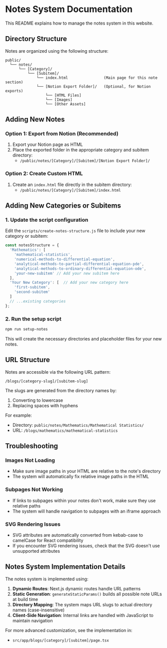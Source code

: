 # Notes System Documentation

This README explains how to manage the notes system in this website.

## Directory Structure

Notes are organized using the following structure:

```
public/
  └── notes/
      └── [Category]/
          └── [Subitem]/
              └── index.html                (Main page for this note section)
              └── [Notion Export Folder]/   (Optional, for Notion exports)
                  └── [HTML Files]
                  └── [Images]
                  └── [Other Assets]
```

## Adding New Notes

### Option 1: Export from Notion (Recommended)

1. Export your Notion page as HTML
2. Place the exported folder in the appropriate category and subitem directory:
   - `/public/notes/[Category]/[Subitem]/[Notion Export Folder]/`

### Option 2: Create Custom HTML

1. Create an `index.html` file directly in the subitem directory:
   - `/public/notes/[Category]/[Subitem]/index.html`

## Adding New Categories or Subitems

### 1. Update the script configuration

Edit the `scripts/create-notes-structure.js` file to include your new category or subitem:

```js
const notesStructure = {
  'Mathematics': [
    'mathematical-statistics',
    'numerical-methods-to-differential-equation',
    'analytical-methods-to-partial-differential-equation-pde',
    'analytical-methods-to-ordinary-differential-equation-ode',
    'your-new-subitem' // Add your new subitem here
  ],
  'Your New Category': [  // Add your new category here
    'first-subitem',
    'second-subitem'
  ]
  // ...existing categories
};
```

### 2. Run the setup script

```bash
npm run setup-notes
```

This will create the necessary directories and placeholder files for your new notes.

## URL Structure

Notes are accessible via the following URL pattern:

```
/blogs/[category-slug]/[subitem-slug]
```

The slugs are generated from the directory names by:
1. Converting to lowercase
2. Replacing spaces with hyphens

For example:
- Directory: `public/notes/Mathematics/Mathematical Statistics/`
- URL: `/blogs/mathematics/mathematical-statistics`

## Troubleshooting

### Images Not Loading

- Make sure image paths in your HTML are relative to the note's directory
- The system will automatically fix relative image paths in the HTML

### Subpages Not Working

- If links to subpages within your notes don't work, make sure they use relative paths
- The system will handle navigation to subpages with an iframe approach

### SVG Rendering Issues

- SVG attributes are automatically converted from kebab-case to camelCase for React compatibility
- If you encounter SVG rendering issues, check that the SVG doesn't use unsupported attributes

## Notes System Implementation Details

The notes system is implemented using:

1. **Dynamic Routes**: Next.js dynamic routes handle URL patterns
2. **Static Generation**: `generateStaticParams()` builds all possible note URLs at build time
3. **Directory Mapping**: The system maps URL slugs to actual directory names (case-insensitive)
4. **Client-Side Navigation**: Internal links are handled with JavaScript to maintain navigation

For more advanced customization, see the implementation in:
- `src/app/blogs/[category]/[subitem]/page.tsx` 